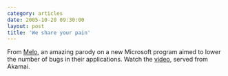 ```yaml
---
category: articles
date: 2005-10-20 09:30:00
layout: post
title: 'We share your pain'
---
```


<p>From <a href="http://simplicidade.org/notes">Melo</a>, an amazing parody on a new Microsoft program aimed to lower the number of bugs in their applications. Watch the <a href="mms://a3.v14853d.c14853.g.vm.akamaistream.net/5/3/14853/v003/1a1a1a72db3eb01f920167db4fb41745a9188ffd69d8399dcb2c97f865c62f5dc02f9ccbfc30689dd0ff6cdf44bc2c5bc83ba01888b7fc356ea7e0/9999_w.asf">video</a>, served from Akamai.</p>
